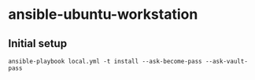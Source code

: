 # ansible-ubuntu-workstation

## Initial setup
`ansible-playbook local.yml -t install --ask-become-pass --ask-vault-pass`
